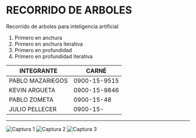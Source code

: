 # RECORRIDO DE ARBOLES

Recorrido de arboles para inteligencia artificial
1. Primero en anchura
2. Primero en anchura iterativa
3. Primero en profundidad
4. Primero en profundidad iterativa

| INTEGRANTE | CARNÉ |
|------------|--------|
| PABLO MAZARIEGOS | 0900-15-9515 |
| KEVIN ARGUETA  | 0900-15-9846 |
| PABLO ZOMETA | 0900-15-48 |
| JULIO PELLECER | 0900-15- |




---

![Captura 1](https://i.imgur.com/lnmUr9Z.jpg)
![Captura 2](https://i.imgur.com/JcRmVRj.jpg)
![Captura 3](https://i.imgur.com/vfyMrPS.jpg)
